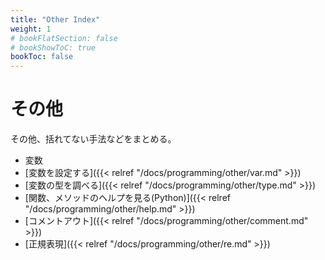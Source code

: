 ```yaml
---
title: "Other Index"
weight: 1
# bookFlatSection: false
# bookShowToC: true
bookToc: false
---
```


# その他

その他、括れてない手法などをまとめる。

- 変数
 - [変数を設定する]({{< relref "/docs/programming/other/var.md" >}})
 - [変数の型を調べる]({{< relref "/docs/programming/other/type.md" >}})
- [関数、メソッドのヘルプを見る(Python)]({{< relref "/docs/programming/other/help.md" >}})
- [コメントアウト]({{< relref "/docs/programming/other/comment.md" >}})
- [正規表現]({{< relref "/docs/programming/other/re.md" >}})
